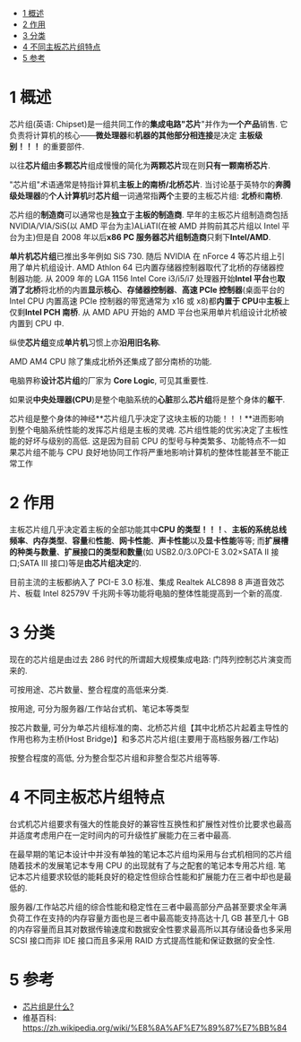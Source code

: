 
<!-- @import "[TOC]" {cmd="toc" depthFrom=1 depthTo=6 orderedList=false} -->

<!-- code_chunk_output -->

- [1 概述](#1-概述)
- [2 作用](#2-作用)
- [3 分类](#3-分类)
- [4 不同主板芯片组特点](#4-不同主板芯片组特点)
- [5 参考](#5-参考)

<!-- /code_chunk_output -->

# 1 概述

芯片组(英语: Chipset)是一组共同工作的**集成电路"芯片**"并作为**一个产品**销售. 它负责将计算机的核心——**微处理器**和**机器的其他部分相连接**是决定 **主板级别！！！** 的重要部件.

以往**芯片组**由**多颗芯片**组成慢慢的简化为**两颗芯片**现在则**只有一颗南桥芯片**.

"芯片组"术语通常是特指计算机**主板上的南桥/北桥芯片**. 当讨论基于英特尔的**奔腾级处理器**的**个人计算机**时**芯片组**一词通常指**两个**主要的主板芯片组: **北桥**和**南桥**.

芯片组的**制造商**可以通常也是**独立**于**主板的制造商**. 早年的主板芯片组制造商包括 NVIDIA/VIA/SiS(以 AMD 平台为主)ALiATI(在被 AMD 并购前其芯片组以 Intel 平台为主)但是自 2008 年以后**x86 PC 服务器芯片组制造商**只剩下**Intel/AMD**.

**单片机芯片组**已推出多年例如 SiS 730. 随后 NVIDIA 在 nForce 4 等芯片组上引用了单片机组设计. AMD Athlon 64 已内置存储器控制器取代了北桥的存储器控制器功能. 从 2009 年的 LGA 1156 Intel Core i3/i5/i7 处理器开始**Intel 平台**也**取消了北桥**将北桥的内置**显示核心**、**存储器控制器**、**高速 PCIe 控制器**(桌面平台的 Intel CPU 内置高速 PCIe 控制器的带宽通常为 x16 或 x8)都**内置于 CPU**中**主板**上仅剩**Intel PCH 南桥**. 从 AMD APU 开始的 AMD 平台也采用单片机组设计北桥被内置到 CPU 中.

纵使**芯片组**变成**单片机**习惯上亦**沿用旧名称**.

AMD AM4 CPU 除了集成北桥外还集成了部分南桥的功能.

电脑界称**设计芯片组**的厂家为 **Core Logic**, 可见其重要性.

如果说**中央处理器(CPU**)是整个电脑系统的**心脏**那么**芯片组**将是整个身体的**躯干**.

芯片组是整个身体的神经**芯片组几乎决定了这块主板的功能！！！**进而影响到整个电脑系统性能的发挥芯片组是主板的灵魂. 芯片组性能的优劣决定了主板性能的好坏与级别的高低. 这是因为目前 CPU 的型号与种类繁多、功能特点不一如果芯片组不能与 CPU 良好地协同工作将严重地影响计算机的整体性能甚至不能正常工作

# 2 作用

主板芯片组几乎决定着主板的全部功能其中**CPU 的类型！！！**、**主板的系统总线频率**、**内存类型**、**容量**和**性能**、**网卡性能**、**声卡性能**以及**显卡性能**等等; 而**扩展槽的种类与数量**、**扩展接口的类型和数量**(如 USB2.0/3.0PCI-E 3.02×SATA II 接口;SATA III 接口)等是**由芯片组决定**的.

目前主流的主板都纳入了 PCI-E 3.0 标准、集成 Realtek ALC898 8 声道音效芯片、板载 Intel 82579V 千兆网卡等功能将电脑的整体性能提高到一个新的高度.

# 3 分类

现在的芯片组是由过去 286 时代的所谓超大规模集成电路: 门阵列控制芯片演变而来的.

可按用途、芯片数量、整合程度的高低来分类.

按用途, 可分为服务器/工作站台式机、笔记本等类型

按芯片数量, 可分为单芯片组标准的南、北桥芯片组【其中北桥芯片起着主导性的作用也称为主桥(Host Bridge)】和多芯片芯片组(主要用于高档服务器/工作站)

按整合程度的高低, 分为整合型芯片组和非整合型芯片组等等.

# 4 不同主板芯片组特点

台式机芯片组要求有强大的性能良好的兼容性互换性和扩展性对性价比要求也最高并适度考虑用户在一定时间内的可升级性扩展能力在三者中最高.

在最早期的笔记本设计中并没有单独的笔记本芯片组均采用与台式机相同的芯片组随着技术的发展笔记本专用 CPU 的出现就有了与之配套的笔记本专用芯片组. 笔记本芯片组要求较低的能耗良好的稳定性但综合性能和扩展能力在三者中却也是最低的.

服务器/工作站芯片组的综合性能和稳定性在三者中最高部分产品甚至要求全年满负荷工作在支持的内存容量方面也是三者中最高能支持高达十几 GB 甚至几十 GB 的内存容量而且其对数据传输速度和数据安全性要求最高所以其存储设备也多采用 SCSI 接口而非 IDE 接口而且多采用 RAID 方式提高性能和保证数据的安全性.

# 5 参考

- [芯片组是什么?](https://www.bilibili.com/read/cv225339/)
- 维基百科: https://zh.wikipedia.org/wiki/%E8%8A%AF%E7%89%87%E7%BB%84